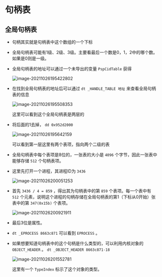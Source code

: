 # 句柄表

## 全局句柄表

+ 句柄其实就是句柄表中这个数组的一个下标

+ 全局句柄表可能有1级、2级、3级。主要看最后一个数是0，1，2中的哪个数。如果是0则是一级。

+ 全局句柄表的地址可以通过一个未导出的变量 `PspCidTable` 获得

  ![image-20211026195422802](https://cdn.jsdelivr.net/gh/smallzhong/new_new_picgo_picbed@main/image-20211026195422802.png)

+ 在找到全局句柄表的地址后可以通过 `dt _HANDLE_TABLE 地址` 来查看全局句柄表的信息

  ![image-20211026195508353](https://cdn.jsdelivr.net/gh/smallzhong/new_new_picgo_picbed@main/image-20211026195508353.png)

  这里可以看到这个全局句柄表是两层的

+ 将后面的1去掉， `dd 0x952d2000` 

  ![image-20211026195642159](https://cdn.jsdelivr.net/gh/smallzhong/new_new_picgo_picbed@main/image-20211026195642159.png)

  可以看到第一层这里有两个表项，指向两个二级的表

+ 全局句柄表中每个表项是8位的，一张表的大小是 `4096` 个字节，因此一张表中能够存储 `512` 个句柄表项。

+ 这里先打开一个进程，其进程ID为 `3436`

  ![image-20211026200051253](https://cdn.jsdelivr.net/gh/smallzhong/new_new_picgo_picbed@main/image-20211026200051253.png)

+ 首先 `3436 / 4 = 859` ，得出其为句柄表中的第 `859` 个表项。每一个表中有 `512` 个元素，说明这个进程的句柄存储在全局句柄表的第1（下标从0开始）张表中的第 `347(0x15b)` 个表项。

  ![image-20211026200921911](https://cdn.jsdelivr.net/gh/smallzhong/new_new_picgo_picbed@main/image-20211026200921911.png)

+ 最后3位是属性。

+ `dt _EPROCESS 8663c871` 可以看到 `EPROCESS` 。

+ 如果想要知道句柄表中的这个句柄是什么类型的，可以利用内核对象的 `OBJECT_HEADER` 。 `dt _OBJECT_HEADER 8663c871-18`

  ![image-20211026201552781](https://cdn.jsdelivr.net/gh/smallzhong/new_new_picgo_picbed@main/image-20211026201552781.png)

  这里有一个 `TypeIndex` 标示了这个对象的类型。


